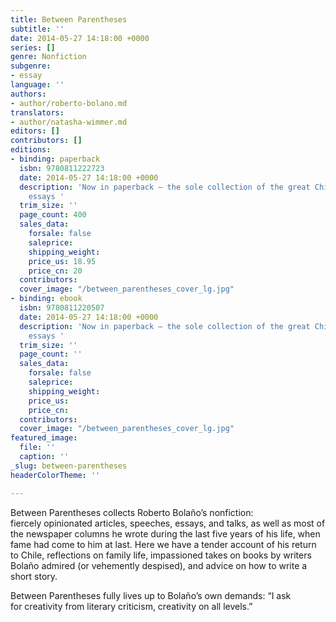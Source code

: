 ```yaml
---
title: Between Parentheses
subtitle: ''
date: 2014-05-27 14:18:00 +0000
series: []
genre: Nonfiction
subgenre:
- essay
language: ''
authors:
- author/roberto-bolano.md
translators:
- author/natasha-wimmer.md
editors: []
contributors: []
editions:
- binding: paperback
  isbn: 9780811222723
  date: 2014-05-27 14:18:00 +0000
  description: 'Now in paperback — the sole collection of the great Chilean writer’s
    essays '
  trim_size: ''
  page_count: 400
  sales_data:
    forsale: false
    saleprice: 
    shipping_weight: 
    price_us: 18.95
    price_cn: 20
  contributors: 
  cover_image: "/between_parentheses_cover_lg.jpg"
- binding: ebook
  isbn: 9780811220507
  date: 2014-05-27 14:18:00 +0000
  description: 'Now in paperback — the sole collection of the great Chilean writer’s
    essays '
  trim_size: ''
  page_count: ''
  sales_data:
    forsale: false
    saleprice: 
    shipping_weight: 
    price_us: 
    price_cn: 
  contributors: 
  cover_image: "/between_parentheses_cover_lg.jpg"
featured_image:
  file: ''
  caption: ''
_slug: between-parentheses
headerColorTheme: ''

---
```

Between Parentheses collects Roberto Bolaño’s nonfiction: fiercely opinionated articles, speeches, essays, and talks, as well as most of the newspaper columns he wrote during the last five years of his life, when fame had come to him at last. Here we have a tender account of his return to Chile, reflections on family life, impassioned takes on books by writers Bolaño admired (or vehemently despised), and advice on how to write a short story.

Between Parentheses fully lives up to Bolaño’s own demands: “I ask for creativity from literary criticism, creativity on all levels.”

